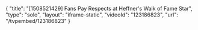 {
    "title": "[1508521429] Fans Pay Respects at Heffner's Walk of Fame Star",
    "type": "solo",
    "layout": "iframe-static",
    "videoId": "123186823",
    "url": "\/tvpembed\/123186823"
}